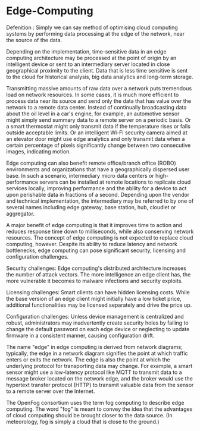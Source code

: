 # Edge-Computing

Defenition : Simply we can say method of optimising cloud computing systems by performing data processing at the edge of the network, near the source of the data.

Depending on the implementation, time-sensitive data in an edge computing architecture may be processed at the point of origin by an intelligent device or  sent to an intermediary server located in close geographical proximity to the client.  Data that is less time sensitive is sent to the cloud for historical analysis, big data analytics and long-term storage.

Transmitting massive amounts of raw data over a network puts tremendous load on network resources. In some cases, it is much more efficient to process data near its source and send only the data that has value over the network to a remote data center. Instead of continually broadcasting data about the oil level in a car's engine, for example, an automotive sensor might simply send summary data to a remote server on a periodic basis. Or a smart thermostat might only transmit data if the temperature rises or falls outside acceptable limits. Or an intelligent Wi-Fi security camera aimed at an elevator door might use edge analytics and only transmit data when a certain percentage of pixels significantly change between two consecutive images, indicating motion.

Edge computing can also benefit remote office/branch office (ROBO) environments and organizations that have a geographically dispersed user base. In such a scenario, intermediary micro data centers or high-performance servers can be installed at remote locations to replicate cloud services locally, improving performance and the ability for a device to act upon perishable data in fractions of a second. Depending upon the vendor and technical implementation, the intermediary may be referred to by one of several names including edge gateway, base station, hub, cloudlet or aggregator.

A major benefit of edge computing is that it improves time to action and reduces response time down to milliseconds, while also conserving network resources. The concept of edge computing is not expected to replace cloud computing, however. Despite its ability to reduce latency and network bottlenecks, edge computing can pose significant security, licensing and configuration challenges.

Security challenges: Edge computing's distributed architecture increases the number of attack vectors. The more intelligence an edge client has, the more vulnerable it becomes to malware infections and security exploits.

Licensing challenges: Smart clients can have hidden licensing costs. While the base version of an edge client might initially have a low ticket price, additional functionalities may be licensed separately and drive the price up.

Configuration challenges: Unless device management is centralized and robust, administrators may inadvertently create security holes by failing to change the default password on each edge device or neglecting to update firmware in a consistent manner, causing configuration drift.

The name "edge" in edge computing is derived from network diagrams; typically, the edge in a network diagram signifies the point at which traffic enters or exits the network. The edge is also the point at which the underlying protocol for transporting data may change. For example, a smart sensor might use a low-latency protocol like MQTT to transmit data to a message broker located on the network edge, and the broker would use the hypertext transfer protocol (HTTP) to transmit valuable data from the sensor to a remote server over the Internet.

The OpenFog consortium uses the term fog computing to describe edge computing. The word "fog" is meant to convey the idea that the advantages of cloud computing should be brought closer to the data source. (In meteorology, fog is simply a cloud that is close to the ground.)


